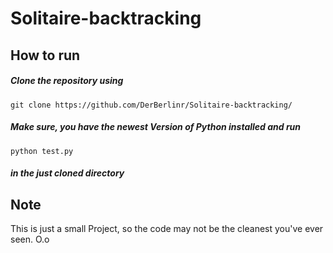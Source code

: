 # Solitaire-backtracking
## How to run
##### Clone the repository using
```git clone https://github.com/DerBerlinr/Solitaire-backtracking/```
##### Make sure, you have the newest Version of Python installed and run 
```python test.py``` 
##### in the just cloned directory
## Note
This is just a small Project, so the code may not be the cleanest you've ever seen. O.o
